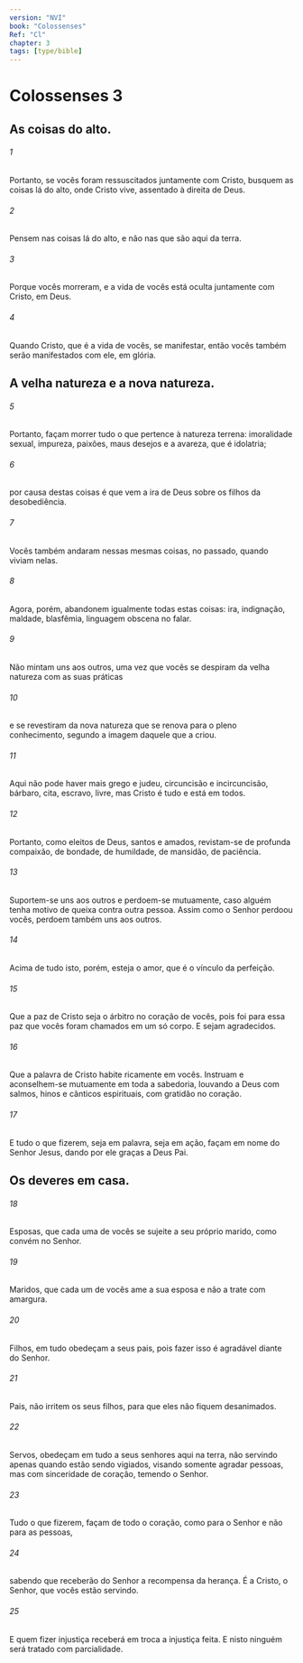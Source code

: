 ```yaml
---
version: "NVI"
book: "Colossenses"
Ref: "Cl"
chapter: 3 
tags: [type/bible]
---
```


# Colossenses 3
## As coisas do alto.

###### 1
Portanto, se vocês foram ressuscitados juntamente com Cristo, busquem as coisas lá do alto, onde Cristo vive, assentado à direita de Deus.

###### 2
Pensem nas coisas lá do alto, e não nas que são aqui da terra.

###### 3
Porque vocês morreram, e a vida de vocês está oculta juntamente com Cristo, em Deus.

###### 4
Quando Cristo, que é a vida de vocês, se manifestar, então vocês também serão manifestados com ele, em glória.

## A velha natureza e a nova natureza.

###### 5
Portanto, façam morrer tudo o que pertence à natureza terrena: imoralidade sexual, impureza, paixões, maus desejos e a avareza, que é idolatria;

###### 6
por causa destas coisas é que vem a ira de Deus sobre os filhos da desobediência.

###### 7
Vocês também andaram nessas mesmas coisas, no passado, quando viviam nelas.

###### 8
Agora, porém, abandonem igualmente todas estas coisas: ira, indignação, maldade, blasfêmia, linguagem obscena no falar.

###### 9
Não mintam uns aos outros, uma vez que vocês se despiram da velha natureza com as suas práticas

###### 10
e se revestiram da nova natureza que se renova para o pleno conhecimento, segundo a imagem daquele que a criou.

###### 11
Aqui não pode haver mais grego e judeu, circuncisão e incircuncisão, bárbaro, cita, escravo, livre, mas Cristo é tudo e está em todos.

###### 12
Portanto, como eleitos de Deus, santos e amados, revistam-se de profunda compaixão, de bondade, de humildade, de mansidão, de paciência.

###### 13
Suportem-se uns aos outros e perdoem-se mutuamente, caso alguém tenha motivo de queixa contra outra pessoa. Assim como o Senhor perdoou vocês, perdoem também uns aos outros.

###### 14
Acima de tudo isto, porém, esteja o amor, que é o vínculo da perfeição.

###### 15
Que a paz de Cristo seja o árbitro no coração de vocês, pois foi para essa paz que vocês foram chamados em um só corpo. E sejam agradecidos.

###### 16
Que a palavra de Cristo habite ricamente em vocês. Instruam e aconselhem-se mutuamente em toda a sabedoria, louvando a Deus com salmos, hinos e cânticos espirituais, com gratidão no coração.

###### 17
E tudo o que fizerem, seja em palavra, seja em ação, façam em nome do Senhor Jesus, dando por ele graças a Deus Pai.

## Os deveres em casa.

###### 18
Esposas, que cada uma de vocês se sujeite a seu próprio marido, como convém no Senhor.

###### 19
Maridos, que cada um de vocês ame a sua esposa e não a trate com amargura.

###### 20
Filhos, em tudo obedeçam a seus pais, pois fazer isso é agradável diante do Senhor.

###### 21
Pais, não irritem os seus filhos, para que eles não fiquem desanimados.

###### 22
Servos, obedeçam em tudo a seus senhores aqui na terra, não servindo apenas quando estão sendo vigiados, visando somente agradar pessoas, mas com sinceridade de coração, temendo o Senhor.

###### 23
Tudo o que fizerem, façam de todo o coração, como para o Senhor e não para as pessoas,

###### 24
sabendo que receberão do Senhor a recompensa da herança. É a Cristo, o Senhor, que vocês estão servindo.

###### 25
E quem fizer injustiça receberá em troca a injustiça feita. E nisto ninguém será tratado com parcialidade.